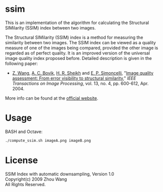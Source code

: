 ssim
====
This is an implementation of the algorithm for calculating the Structural SIMilarity (SSIM) index between two images.

The Structural SIMilarity (SSIM) index is a method for measuring the similarity between two images. The SSIM index can be viewed as a quality measure of one of the images being compared, provided the other image is regarded as of perfect quality. It is an improved version of the universal image quality index proposed before. Detailed description is given in the following paper:

* [Z. Wang](http://www.ece.uwaterloo.ca/~z70wang/), [A. C. Bovik](http://live.ece.utexas.edu/people/bovik/), [H. R. Sheikh](http://live.ece.utexas.edu/People/people_detail.php?id=92) and [E. P. Simoncelli](http://www.cns.nyu.edu/~eero/), "[Image quality assessment: From error visibility to structural similarity](https://ece.uwaterloo.ca/~z70wang/publications/ssim.html)," *IEEE Transactions on Image Processing*, vol. 13, no. 4, pp. 600-612, Apr. 2004.

More info can be found at the [official website](http://www.ece.uwaterloo.ca/~z70wang/research/ssim/).

Usage
=====
BASH and Octave:

``` bash
./compute_ssim.sh imageA.png imageB.png
```

License
=======
SSIM Index with automatic downsampling, Version 1.0  
Copyright(c) 2009 Zhou Wang  
All Rights Reserved.  
